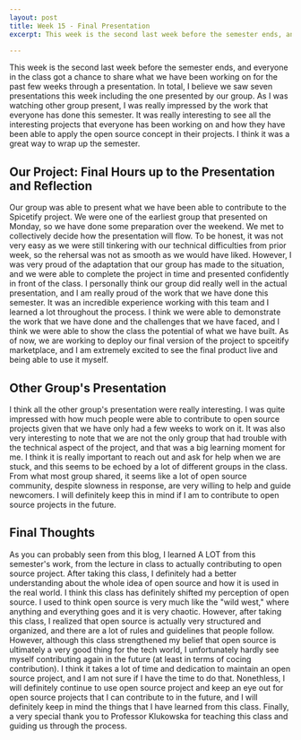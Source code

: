 ```yaml
---
layout: post
title: Week 15 - Final Presentation
excerpt: This week is the second last week before the semester ends, and everyone in the class got a chance to share what we have been working on for the past few weeks through a presentation. In total, I believe we saw seven presentations this week including the one presented by our group. As I was watching other group present, I was really impressed by the work that everyone has done this semester. It was really interesting to see all the interesting projects that everyone has been working on and how they have been able to apply the open source concept in their projects. I think it was a great way to wrap up the semester.

---
```


This week is the second last week before the semester ends, and everyone in the class got a chance to share what we have been working on for the past few weeks through a presentation. In total, I believe we saw seven presentations this week including the one presented by our group. As I was watching other group present, I was really impressed by the work that everyone has done this semester. It was really interesting to see all the interesting projects that everyone has been working on and how they have been able to apply the open source concept in their projects. I think it was a great way to wrap up the semester.

## Our Project: Final Hours up to the Presentation and Reflection
Our group was able to present what we have been able to contribute to the Spicetify project. We were one of the earliest group that presented on Monday, so we have done some preparation over the weekend. We met to collectively decide how the presentation will flow. To be honest, it was not very easy as we were still tinkering with our technical difficulties from prior week, so the rehersal was not as smooth as we would have liked. However, I was very proud of the adaptation that our group has made to the situation, and we were able to complete the project in time and presented confidently in front of the class. I personally think our group did really well in the actual presentation, and I am really proud of the work that we have done this semester. It was an incredible experience working with this team and I learned a lot throughout the process. I think we were able to demonstrate the work that we have done and the challenges that we have faced, and I think we were able to show the class the potential of what we have built. As of now, we are working to deploy our final version of the project to spceitify marketplace, and I am extremely excited to see the final product live and being able to use it myself.

## Other Group's Presentation
I think all the other group's presentation were really interesting. I was quite impressed with how much people were able to contribute to open source projects given that we have only had a few weeks to work on it. It was also very interesting to note that we are not the only group that had trouble with the technical aspect of the project, and that was a big learning moment for me. I think it is really important to reach out and ask for help when we are stuck, and this seems to be echoed by a lot of different groups in the class. From what most group shared, it seems like a lot of open source community, despite slowness in response, are very willing to help and guide newcomers. I will definitely keep this in mind if I am to contribute to open source projects in the future.

## Final Thoughts
As you can probably seen from this blog, I learned A LOT from this semester's work, from the lecture in class to actually contributing to open source project. After taking this class, I definitely had a better understanding about the whole idea of open source and how it is used in the real world. I think this class has definitely shifted my perception of open source. I used to think open source is very much like the "wild west," where anything and everything goes and it is very chaotic. However, after taking this class, I realized that open source is actually very structured and organized, and there are a lot of rules and guidelines that people follow. However, although this class strengthened my belief that open source is ultimately a very good thing for the tech world, I unfortunately hardly see myself contributing again in the future (at least in terms of cocing contribution). I think it takes a lot of time and dedication to maintain an open source project, and I am not sure if I have the time to do that. Nonethless, I will definitely continue to use open source project and keep an eye out for open source projects that I can contribute to in the future, and I will definitely keep in mind the things that I have learned from this class. Finally, a very special thank you to Professor Klukowska for teaching this class and guiding us through the process.









